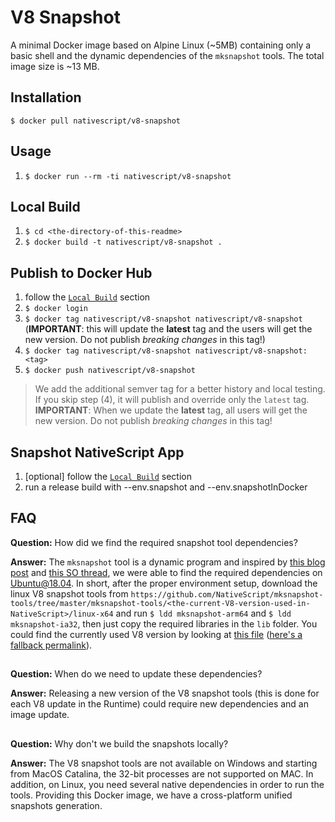 # V8 Snapshot
A minimal Docker image based on Alpine Linux (~5MB) containing only a basic shell and the dynamic dependencies of the `mksnapshot` tools. The total image size is ~13 MB.

## Installation
`$ docker pull nativescript/v8-snapshot`

## Usage
1) `$ docker run --rm -ti nativescript/v8-snapshot`

## Local Build
1) `$ cd <the-directory-of-this-readme>`
2) `$ docker build -t nativescript/v8-snapshot .`

## Publish to Docker Hub
1) follow the [`Local Build`](#local-build) section
2) `$ docker login`
3) `$ docker tag nativescript/v8-snapshot nativescript/v8-snapshot` (**IMPORTANT**: this will update the **latest** tag and the users will get the new version. Do not publish *breaking changes* in this tag!)
4) `$ docker tag nativescript/v8-snapshot nativescript/v8-snapshot:<tag>` 
5) `$ docker push nativescript/v8-snapshot`

> We add the additional semver tag for a better history and local testing. If you skip step (4), it will publish and override only the `latest` tag. **IMPORTANT**: When we update the **latest** tag, all users will get the new version. Do not publish *breaking changes* in this tag!

## Snapshot NativeScript App
1) [optional] follow the [`Local Build`](#local-build) section
2) run a release build with --env.snapshot and --env.snapshotInDocker

## FAQ
**Question:** How did we find the required snapshot tool dependencies?

**Answer:** The `mksnapshot` tool is a dynamic program and inspired by [this blog post](http://glaudiston.blogspot.com/2015/06/how-to-make-very-very-small-docker.html) and [this SO thread](https://askubuntu.com/questions/1023962/how-to-install-libc6i386-on-16-04-4-64bit), we were able to find the required dependencies on Ubuntu@18.04. In short, after the proper environment setup, download the linux V8 snapshot tools from `https://github.com/NativeScript/mksnapshot-tools/tree/master/mksnapshot-tools/<the-current-V8-version-used-in-NativeScript>/linux-x64` and run `$ ldd mksnapshot-arm64` and `$ ldd mksnapshot-ia32`, then just copy the required libraries in the `lib` folder. You could find the currently used V8 version by looking at [this file](https://github.com/NativeScript/android-runtime/blob/release/build-artifacts/project-template-gradle/settings.json#L2) ([here's a fallback permalink](https://github.com/NativeScript/android-runtime/blob/0d908c11741079d2286e7ed61ebe95bde45e4ba5/build-artifacts/project-template-gradle/settings.json#L2)).

##
**Question:** When do we need to update these dependencies?

**Answer:** Releasing a new version of the V8 snapshot tools (this is done for each V8 update in the Runtime) could require new dependencies and an image update.

##
**Question:** Why don't we build the snapshots locally?

**Answer:** The V8 snapshot tools are not available on Windows and starting from MacOS Catalina, the 32-bit processes are not supported on MAC. In addition, on Linux, you need several native dependencies in order to run the tools. Providing this Docker image, we have a cross-platform unified snapshots generation.
